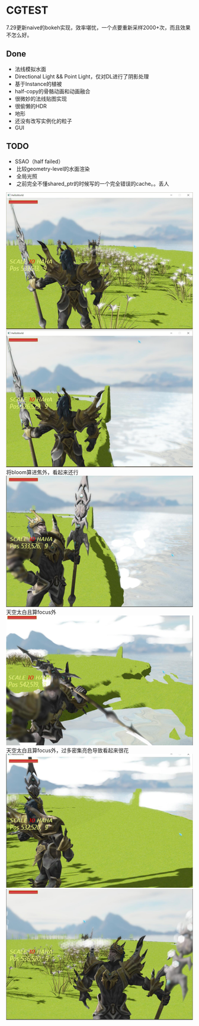 # CGTEST

7.29更新naive的bokeh实现，效率堪忧，一个点要重新采样2000+次，而且效果不怎么好。

## Done
- 法线模拟水面
- Directional Light && Point Light，仅对DL进行了阴影处理
- 基于Instance的植被
- half-copy的骨骼动画和动画融合
- 很微妙的法线贴图实现
- 很偷懒的HDR
- 地形
- 还没有改写实例化的粒子
- GUI

## TODO
-  SSAO（half failed）
-  比较geometry-level的水面渲染
-  全局光照
-  之前完全不懂shared_ptr的时候写的一个完全错误的cache。。丢人

![image](./Pic/bloomFlower.jpg)
![image](./Pic/bloomWater.jpg)
将bloom算进焦外，看起来还行
![image](./Pic/bokeh1.jpg)
天空太白且算focus外
![image](./Pic/bokeh2.jpg)
天空太白且算focus外，过多密集亮色导致看起来很花
![image](./Pic/bokeh3.jpg)
![image](./Pic/bokeh4.jpg)
